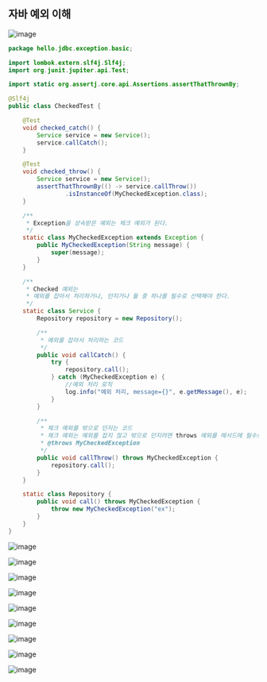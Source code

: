 ## **자바 예외 이해**

![image](https://user-images.githubusercontent.com/79301439/209296941-6773cf2f-07bd-436f-8e92-80a84616c258.png)

```java
package hello.jdbc.exception.basic;

import lombok.extern.slf4j.Slf4j;
import org.junit.jupiter.api.Test;

import static org.assertj.core.api.Assertions.assertThatThrownBy;

@Slf4j
public class CheckedTest {

    @Test
    void checked_catch() {
        Service service = new Service();
        service.callCatch();
    }

    @Test
    void checked_throw() {
        Service service = new Service();
        assertThatThrownBy(() -> service.callThrow())
                .isInstanceOf(MyCheckedException.class);
    }

    /**
     * Exception을 상속받은 예외는 체크 예외가 된다.
     */
    static class MyCheckedException extends Exception {
        public MyCheckedException(String message) {
            super(message);
        }
    }

    /**
     * Checked 예외는
     * 예외를 잡아서 처리하거나, 던지거나 둘 중 하나를 필수로 선택해야 한다.
     */
    static class Service {
        Repository repository = new Repository();

        /**
         * 예외를 잡아서 처리하는 코드
         */
        public void callCatch() {
            try {
                repository.call();
            } catch (MyCheckedException e) {
                //예외 처리 로직
                log.info("예외 처리, message={}", e.getMessage(), e);
            }
        }

        /**
         * 체크 예외를 밖으로 던지는 코드
         * 체크 예외는 예외를 잡지 않고 밖으로 던지려면 throws 예외를 메서드에 필수로 선언해야 한다.
         * @throws MyCheckedException
         */
        public void callThrow() throws MyCheckedException {
            repository.call();
        }
    }

    static class Repository {
        public void call() throws MyCheckedException {
            throw new MyCheckedException("ex");
        }
    }
}
```

![image](https://user-images.githubusercontent.com/79301439/209297115-505f0f17-43bf-4d6c-beaa-389cc9f485e2.png)

![image](https://user-images.githubusercontent.com/79301439/209297278-05608cfc-17fe-4144-bf81-f2e642d1baf4.png)

![image](https://user-images.githubusercontent.com/79301439/209297334-61f492d8-17a8-49e8-b607-da34f48b8d7e.png)

![image](https://user-images.githubusercontent.com/79301439/209297473-40f26997-abea-43c5-b606-e8b4d44efd67.png)

![image](https://user-images.githubusercontent.com/79301439/209297543-89690813-2778-4a7f-8cb2-9f3cbd4b8d34.png)

![image](https://user-images.githubusercontent.com/79301439/209297616-5174b588-3e98-43f3-902b-efeec690e5a2.png)

![image](https://user-images.githubusercontent.com/79301439/209297698-72b01259-355d-4544-a129-3c8382dfd028.png)

![image](https://user-images.githubusercontent.com/79301439/209297757-5c31e13c-a6e6-4b74-a8a8-7b70673e9f60.png)

![image](https://user-images.githubusercontent.com/79301439/209297887-8649753d-7d59-4520-a65a-d843b598677a.png)
